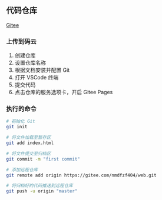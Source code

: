 ## 代码仓库

[Gitee](https://gitee.com/)

### 上传到码云

1. 创建仓库
2. 设置仓库名称
3. 根据文档安装并配置 Git
4. 打开 VSCode 终端
5. 提交代码
6. 点击仓库的服务选项卡，开启 Gitee Pages

### 执行的命令

```bash
# 初始化 Git
git init

# 将文件加载至暂存区
git add index.html

# 将文件提交至归档区
git commit -m "first commit"

# 添加远程仓库
git remote add origin https://gitee.com/nmdfzf404/web.git

# 将归档好的代码推送到远程仓库
git push -u origin "master"
```
